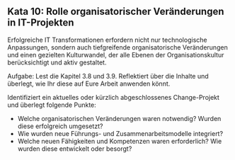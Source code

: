 ## Kata 10: Rolle organisatorischer Veränderungen in IT-Projekten ##

Erfolgreiche IT Transformationen erfordern nicht nur technologische Anpassungen, sondern auch tiefgreifende organisatorische Veränderungen und einen gezielten Kulturwandel, der alle Ebenen der Organisationskultur berücksichtigt und aktiv gestaltet.

Aufgabe: Lest die Kapitel 3.8 und 3.9. Reflektiert über die Inhalte und überlegt, wie Ihr diese auf Eure Arbeit anwenden könnt.

Identifiziert ein aktuelles oder kürzlich abgeschlossenes Change-Projekt und überlegt folgende Punkte:
- Welche organisatorischen Veränderungen waren notwendig? Wurden diese erfolgreich umgesetzt?
- Wie wurden neue Führungs- und Zusammenarbeitsmodelle integriert?
- Welche neuen Fähigkeiten und Kompetenzen waren erforderlich? Wie wurden diese entwickelt oder besorgt?
